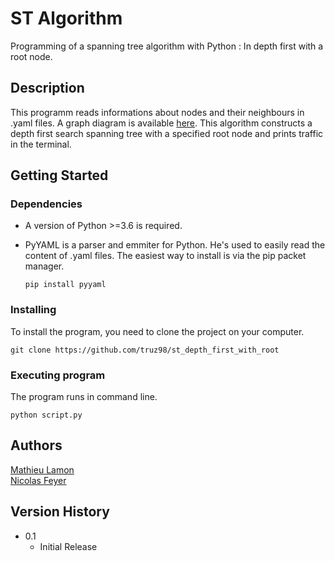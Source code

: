 # ST Algorithm

Programming of a spanning tree algorithm with Python : 
In depth first with a root node.

## Description

This programm reads informations about nodes and their neighbours 
in .yaml files. A graph diagram is available 
[here](./Diagram.png). This algorithm constructs a depth
first search spanning tree with a specified root node
and prints traffic in the terminal.

## Getting Started

### Dependencies

* A version of Python >=3.6 is required.

* PyYAML is a parser and emmiter for Python.
He's used to easily read the content of .yaml files.
The easiest way to install is via the pip packet manager.
    ```
    pip install pyyaml
    ```

### Installing

To install the program, you need to clone the project on your
computer.
```
git clone https://github.com/truz98/st_depth_first_with_root
```

### Executing program

The program runs in command line. 
```
python script.py
```

## Authors

[Mathieu Lamon](https://github.com/truz98)  
[Nicolas Feyer](https://github.com/nicolasfeyer)

## Version History

* 0.1
    * Initial Release